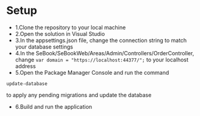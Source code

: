 # Setup

* 1.Clone the repository to your local machine
* 2.Open the solution in Visual Studio
* 3.In the appsettings.json file, change the connection string to match your database settings
* 4.In the SeBook/SeBookWeb/Areas/Admin/Controllers/OrderController, change ``var domain = "https://localhost:44377/";`` to your localhost address
* 5.Open the Package Manager Console and run the command
```
update-database
``` 
to apply any pending migrations and update the database
* 6.Build and run the application

